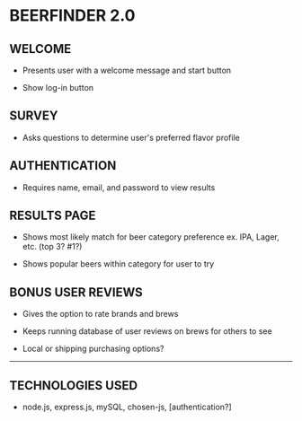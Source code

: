 # BEERFINDER 2.0

## WELCOME

- Presents user with a welcome message and start button

- Show log-in button

## SURVEY

- Asks questions to determine user's preferred flavor profile

## AUTHENTICATION

- Requires name, email, and password to view results

## RESULTS PAGE

- Shows most likely match for beer category preference ex. IPA, Lager, etc. (top 3? #1?)

- Shows popular beers within category for user to try

## BONUS USER REVIEWS

- Gives the option to rate brands and brews

- Keeps running database of user reviews on brews for others to see

- Local or shipping purchasing options?

---

## TECHNOLOGIES USED

- node.js, express.js, mySQL, chosen-js, [authentication?]
